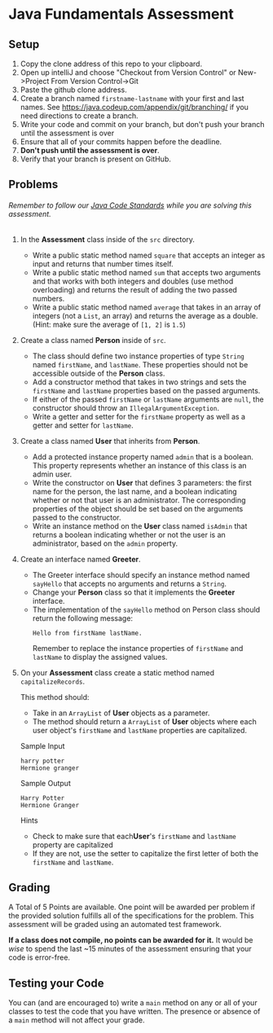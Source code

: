 # Java Fundamentals Assessment

## Setup

1. Copy the clone address of this repo to your clipboard. 
1. Open up intelliJ and choose "Checkout from Version Control" or New->Project From Version Control->Git
1. Paste the github clone address.
1. Create a branch named `firstname-lastname` with your first and last names. See https://java.codeup.com/appendix/git/branching/ if you need directions to create a branch.
1. Write your code and commit on your branch, but don't push your branch until the assessment is over
1. Ensure that all of your commits happen before the deadline.
1. **Don't push until the assessment is over**.
1. Verify that your branch is present on GitHub.

## Problems

###### Remember to follow our [Java Code Standards](https://java.codeup.com/appendix/code-standards/java/) while you are solving this assessment.

1. In the **Assessment** class inside of the `src` directory.

    - Write a public static method named `square` that accepts an integer as
      input and returns that number times itself.
    - Write a public static method named `sum` that accepts two arguments and
      that works with both integers and doubles (use method overloading) and
      returns the result of adding the two passed numbers.
    - Write a public static method named `average` that takes in an array of
      integers (not a `List`, an array) and returns the average as a double.
      (Hint: make sure the average of `[1, 2]` is `1.5`)

1. Create a class named **Person** inside of `src`.

    - The class should define two instance properties of type `String` named
      `firstName`, and `lastName`. These properties should not be accessible
      outside of the **Person** class.
   - Add a constructor method that takes in two strings and sets the `firstName`
     and `lastName` properties based on the passed arguments.
    - If either of the passed `firstName` or `lastName` arguments are `null`,
      the constructor should throw an `IllegalArgumentException`.
    - Write a getter and setter for the `firstName` property as well as a getter and setter for `lastName`.

1. Create a class named **User** that inherits from **Person**.

    - Add a protected instance property named `admin` that is a boolean. This
      property represents whether an instance of this class is an admin user.
    - Write the constructor on **User** that defines 3 parameters: the first name
      for the person, the last name, and a boolean indicating whether or not
      that user is an administrator. The corresponding properties of the object
      should be set based on the arguments passed to the constructor.
    - Write an instance method on the **User** class named `isAdmin` that returns
      a boolean indicating whether or not the user is an administrator, based on
      the `admin` property.

1. Create an interface named **Greeter**.

    - The Greeter interface should specify an instance method named `sayHello`
      that accepts no arguments and returns a `String`.
	- Change your **Person** class so that it implements the **Greeter** interface.
    - The implementation of the `sayHello` method on Person class should return the following message: 
      ```
      Hello from firstName lastName.
      ```
      Remember to replace the instance properties of `firstName` and `lastName` to display the assigned values.

1. On your **Assessment** class create a static method named `capitalizeRecords`.

    This method should:

    - Take in an `ArrayList` of **User** objects as a parameter.
    - The method should return a `ArrayList` of **User** objects where each user
      object's `firstName` and `lastName` properties are capitalized.
      
     Sample Input
      
     ```
     harry potter
     Hermione granger
     ```
     Sample Output
      
    ```
    Harry Potter
    Hermione Granger
    ```

    Hints

    - Check to make sure that each**User**'s `firstName` and `lastName` property are capitalized
    - If they are not, use the setter to capitalize the first letter of both the `firstName` and `lastName`.

## Grading

A Total of 5 Points are available. One point will be awarded per problem if the provided solution fulfills all of the specifications for the problem. This assessment will be graded using an automated test framework.

**If a class does not compile, no points can be awarded for it.** It would be *wise* to spend the last ~15 minutes of the assessment ensuring that your code is error-free.

## Testing your Code

You can (and are encouraged to) write a `main` method on any or all of your classes to test the code that you have written. The presence or absence of a `main` method will not affect your grade.